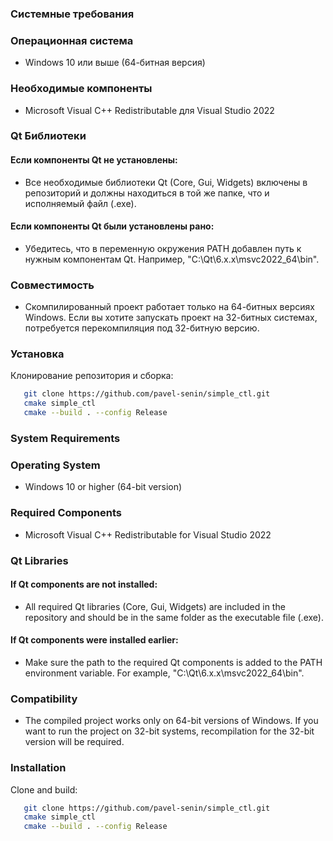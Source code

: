 ### Системные требования

### Операционная система
- Windows 10 или выше (64-битная версия)

### Необходимые компоненты
- Microsoft Visual C++ Redistributable для Visual Studio 2022

### Qt Библиотеки
#### Если компоненты Qt не установлены:
- Все необходимые библиотеки Qt (Core, Gui, Widgets) включены в репозиторий и должны находиться в той же папке, что и исполняемый файл (.exe).
#### Если компоненты Qt были установлены рано:
- Убедитесь, что в переменную окружения PATH добавлен путь к нужным компонентам Qt. Например, "C:\Qt\6.x.x\msvc2022_64\bin".

### Совместимость
- Скомпилированный проект работает только на 64-битных версиях Windows. Если вы хотите запускать проект на 32-битных системах, потребуется перекомпиляция под 32-битную версию.

### Установка
Клонирование репозитория и сборка:
```bash
   git clone https://github.com/pavel-senin/simple_ctl.git
   cmake simple_ctl
   cmake --build . --config Release
```


### System Requirements
### Operating System
- Windows 10 or higher (64-bit version)
### Required Components
- Microsoft Visual C++ Redistributable for Visual Studio 2022
### Qt Libraries
#### If Qt components are not installed:
- All required Qt libraries (Core, Gui, Widgets) are included in the repository and should be in the same folder as the executable file (.exe).
#### If Qt components were installed earlier:
- Make sure the path to the required Qt components is added to the PATH environment variable. For example, "C:\Qt\6.x.x\msvc2022_64\bin".
### Compatibility
- The compiled project works only on 64-bit versions of Windows. If you want to run the project on 32-bit systems, recompilation for the 32-bit version will be required.

### Installation
Clone and build:
```bash
   git clone https://github.com/pavel-senin/simple_ctl.git
   cmake simple_ctl
   cmake --build . --config Release
```
